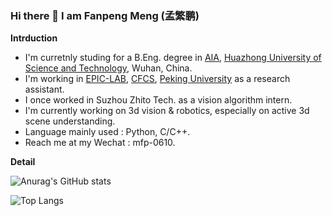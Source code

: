 ### Hi there 👋 I am Fanpeng Meng (孟繁鹏)

**Intrduction**

<!-- - I'm currently working. -->
- I'm curretnly studing for a B.Eng. degree in [AIA](http://english.aia.hust.edu.cn/), [Huazhong University of Science and Technology](http://english.hust.edu.cn/), Wuhan, China.  
- I'm working in [EPIC-LAB](https://pku-epic.github.io/), [CFCS](https://cfcs.pku.edu.cn/english/), [Peking University](https://english.pku.edu.cn/) as a research assistant.
- I once worked in Suzhou Zhito Tech. as a vision algorithm intern.
- I'm currently working on 3d vision & robotics, especially on active 3d scene understanding. 
- Language mainly used : Python, C/C++.
- Reach me at my Wechat : mfp-0610.
<!-- - I'm currently learning HPC & distributed system. -->
<!-- - 👯 I’m looking to collaborate on ...
- 🤔 I’m looking for help with ...
- 💬 Ask me about ... -->
<!-- - 😄 Pronouns: ...
- ⚡ Fun fact: ... -->

**Detail**

![Anurag's GitHub stats](https://github-readme-stats.vercel.app/api?username=mfp0610)

![Top Langs](https://github-readme-stats.vercel.app/api/top-langs/?username=mfp0610)

<!-- &hide=javascript,html -->
